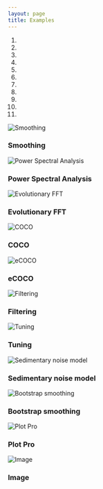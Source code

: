 ```yaml
---
layout: page
title: Examples
--- 
```

<div class ="heading">
</div>
<div id ="myCarousel" class="carousel slide text-center" data-ride="carousel">
	<ol class="carousel-indicators">
		<li data-target="#myCarousel" data-slide-to="0" class="active"></li>
		<li data-target="#myCarousel" data-slide-to="1"></li>
		<li data-target="#myCarousel" data-slide-to="2"></li>
		<li data-target="#myCarousel" data-slide-to="3"></li>
                <li data-target="#myCarousel" data-slide-to="4"></li>
                <li data-target="#myCarousel" data-slide-to="5"></li>
                <li data-target="#myCarousel" data-slide-to="6"></li>
                <li data-target="#myCarousel" data-slide-to="7"></li>
                <li data-target="#myCarousel" data-slide-to="8"></li>
                <li data-target="#myCarousel" data-slide-to="9"></li>
                <li data-target="#myCarousel" data-slide-to="10"></li>
	</ol>
	<div class="carousel-inner" role="listbox">
		<div class="carousel-item active">
			<img src="/images/Slide1.jpeg" alt= "Smoothing">
			<div class="carousel-caption">
				<h3>Smoothing</h3>
			</div>
</div>
<div class="carousel-item">
    <img src="/images/Slide2.jpeg" alt= "Power Spectral Analysis">
    <div class="carousel-caption">
    <h3> Power Spectral Analysis </h3>
    </div>
</div>        
<div class="carousel-item">
    <img src="/images/Slide3.jpeg" alt= "Evolutionary FFT">
    <div class="carousel-caption">
    <h3>Evolutionary FFT</h3>
    </div>
</div>
<div class="carousel-item">
    <img src="/images/Slide4.jpeg" alt= "COCO">
    <div class="carousel-caption">
    <h3>COCO</h3>
    </div>
</div>
<div class="carousel-item">
    <img src="/images/Slide5.jpeg" alt= "eCOCO">
    <div class="carousel-caption">
    <h3>eCOCO</h3>
    </div>
</div>
<div class="carousel-item">
    <img src="/images/Slide6.jpeg" alt= "Filtering">
    <div class="carousel-caption">
    <h3>Filtering</h3>
    </div>
</div>
<div class="carousel-item">
    <img src="/images/Slide7.jpeg" alt= "Tuning">
    <div class="carousel-caption">
    <h3>Tuning</h3>
    </div>
</div>
<div class="carousel-item">
    <img src="/images/Slide8.jpeg" alt= "Sedimentary noise model">
    <div class="carousel-caption">
    <h3>Sedimentary noise model</h3>
    </div>
</div>
<div class="carousel-item">
    <img src="/images/Slide9.jpeg" alt= "Bootstrap smoothing">
    <div class="carousel-caption">
    <h3>Bootstrap smoothing</h3>
    </div>
</div>
<div class="carousel-item">
    <img src="/images/Slide11.jpeg" alt= "Plot Pro">
    <div class="carousel-caption">
    <h3>Plot Pro</h3>
    </div>
</div>
<div class="carousel-item">
    <img src="/images/Slide12.jpeg" alt= "Image">
    <div class="carousel-caption">
    <h3>Image</h3>
    </div>
</div>
<a class="carousel-control-prev" href="#myCarousel" data-slide="prev" role="button"> <span class="fa fa-arrow-left" id = "home"></span></a>
<a class="carousel-control-next " href="#myCarousel" data-slide="next" role="button"> <span class="fa fa-arrow-right" id = "home"></span></a>
</div>			
